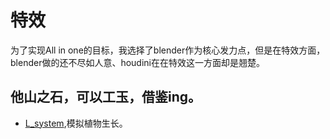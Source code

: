 # 特效

为了实现All in one的目标，我选择了blender作为核心发力点，但是在特效方面，blender做的还不尽如人意、houdini在在特效这一方面却是翘楚。

## 他山之石，可以工玉，借鉴ing。

* [L_system](https://github.com/FofightFong/All_In_One/blob/master/special_effects/lsystem/README.md),模拟植物生长。
